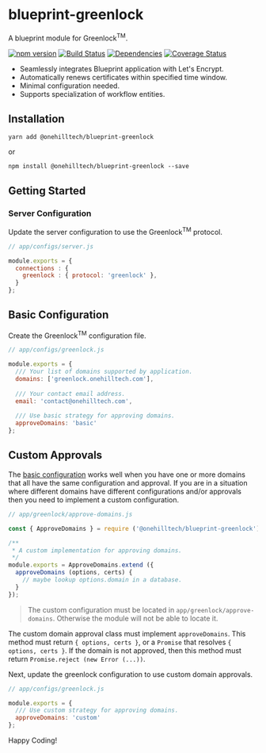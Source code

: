 blueprint-greenlock
=====================

A blueprint module for Greenlock<sup>TM</sup>.

[![npm version](https://img.shields.io/npm/v/@onehilltech/blueprint-greenlock.svg?maxAge=2592000)](https://www.npmjs.com/package/@onehilltech/blueprint-greenlock)
[![Build Status](https://travis-ci.org/onehilltech/blueprint-greenlock.svg?branch=master)](https://travis-ci.org/onehilltech/blueprint-greenlock)
[![Dependencies](https://david-dm.org/onehilltech/blueprint-greenlock.svg)](https://david-dm.org/onehilltech/blueprint-greenlock)
[![Coverage Status](https://coveralls.io/repos/github/onehilltech/blueprint-greenlock/badge.svg?branch=master)](https://coveralls.io/github/onehilltech/blueprint-greenlock?branch=master)

* Seamlessly integrates Blueprint application with Let's Encrypt.
* Automatically renews certificates within specified time window.
* Minimal configuration needed.
* Supports specialization of workflow entities.

Installation
--------------

    yarn add @onehilltech/blueprint-greenlock
    
or
 
    npm install @onehilltech/blueprint-greenlock --save


Getting Started
--------------------

### Server Configuration

Update the server configuration to use the Greenlock<sup>TM</sup> protocol.

```javascript
// app/configs/server.js

module.exports = {
  connections : {
    greenlock : { protocol: 'greenlock' },
  }
};
```

## Basic Configuration

Create the Greenlock<sup>TM</sup> configuration file.

```javascript
// app/configs/greenlock.js

module.exports = {
  /// Your list of domains supported by application.
  domains: ['greenlock.onehilltech.com'],
  
  /// Your contact email address.
  email: 'contact@onehilltech.com',
  
  /// Use basic strategy for approving domains.
  approveDomains: 'basic'
};
```

## Custom Approvals

The [basic configuration](#basic-configuration) works well when you have one or
more domains that all have the same configuration and approval. If you are in a 
situation where different domains have different configurations and/or approvals
then you need to implement a custom configuration.

```javascript
// app/greenlock/approve-domains.js

const { ApproveDomains } = require ('@onehilltech/blueprint-greenlock');

/**
 * A custom implementation for approving domains. 
 */
module.exports = ApproveDomains.extend ({
  approveDomains (options, certs) {
    // maybe lookup options.domain in a database.
  } 
});
```

> The custom configuration must be located in `app/greenlock/approve-domains`. Otherwise
> the module will not be able to locate it.

The custom domain approval class must implement `approveDomains`. This method must 
return `{ options, certs }`, or a `Promise` that resolves `{ options, certs }`. If
the domain is not approved, then this method must return `Promise.reject (new Error (...))`.

Next, update the greenlock configuration to use custom domain approvals.

```javascript
// app/configs/greenlock.js

module.exports = {
  /// Use custom strategy for approving domains.
  approveDomains: 'custom'
};
```

Happy Coding!
